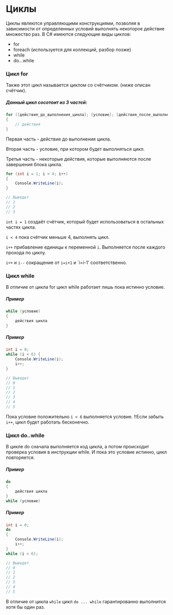 # Циклы

Циклы являются управляющими конструкциями, позволяя
в зависимости от определенных условий выполнять
некоторое действие множество раз. В C# имеются
следующие виды циклов:

- for 
- foreach (используется для коллекций, разбор позже)
- while 
- do...while

### Цикл for

Также этот цикл называется циклом со счётчиком.
(ниже описан счётчик).

##### Данный цикл сосотоит из 3 частей:

```csharp
for ([действия_до_выполнения_цикла]; [условие]; [действия_после_выполнения])
{
    // действия
}
```

Первая часть - действие до выполнения цикла.

Вторая часть - условие, при котором будет выполняться цикл.

Третья часть - некоторые действия, которые выполняются после завершения блока цикла.

```csharp
for (int i = 1; i < 4; i++)
{
    Console.WriteLine(i);
}

// Выведет
// 1
// 2
// 3
```

`int i = 1` создаёт счётчик, который будет использоваться
в остальных частях цикла.

`i < 4` пока счётчик меньше 4, выполнять цикл.

`i++` прибавление единицы к переменной `i`.
Выполняется после каждого прохода по циклу.

`i++` и `i--` сокращение от `i=i+1` и `i=i-1' соответственно.

### Цикл while

В отличие от цикла for цикл while работает лишь пока истинно условие.

##### Пример

```csharp
while (условие)
{
    действия цикла
}
```

##### Пример

```csharp
int i = 0;
while (i < 6) {
    Console.WriteLine(i);
    i++;
}

// Выведет
// 0
// 1
// 2
// 3
// 4
// 5
```

Пока условие положительно `i < 6` 
выполняется условие. !!Если забыть `i++`, 
цикл будет работать бесконечно.

### Цикл do..while

В цикле do сначала выполняется код цикла, а
потом происходит проверка условия в инструкции
while. И пока это условие истинно, цикл повторяется.

##### Пример

```csharp
do
{
    действия цикла
}
while (условие)
```

##### Пример

```csharp
int i = 0;
do
{
    Console.WriteLine(i);
    i++;
}
while (i < 6);

// Выведет
// 0
// 1
// 2
// 3
// 4
// 5
```

В отличие от цикла `while` цикл `do ... while`
гарантированно выполнится хотя бы один раз. 
